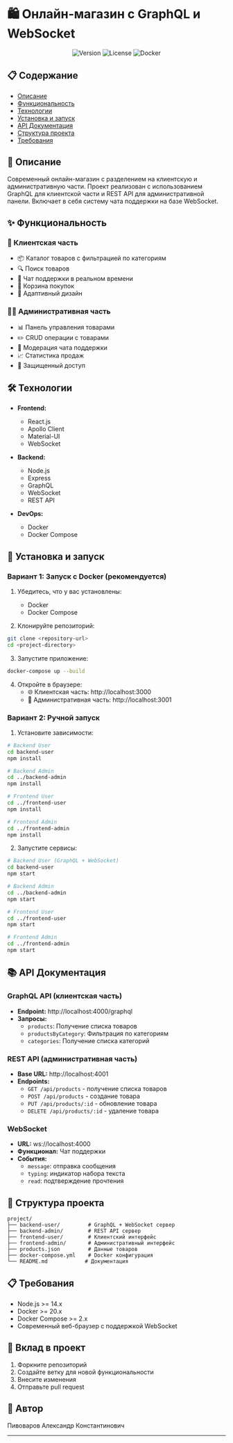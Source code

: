 # 🛍️ Онлайн-магазин с GraphQL и WebSocket

<div align="center">

![Version](https://img.shields.io/badge/version-1.0.0-blue.svg)
![License](https://img.shields.io/badge/license-MIT-green.svg)
![Docker](https://img.shields.io/badge/docker-ready-blue.svg)

</div>

## 📋 Содержание
- [Описание](#-описание)
- [Функциональность](#-функциональность)
- [Технологии](#-технологии)
- [Установка и запуск](#-установка-и-запуск)
- [API Документация](#-api-документация)
- [Структура проекта](#-структура-проекта)
- [Требования](#-требования)

## 🎯 Описание

Современный онлайн-магазин с разделением на клиентскую и административную части. Проект реализован с использованием GraphQL для клиентской части и REST API для административной панели. Включает в себя систему чата поддержки на базе WebSocket.

## ✨ Функциональность

### 👤 Клиентская часть
- 📦 Каталог товаров с фильтрацией по категориям
- 🔍 Поиск товаров
- 💬 Чат поддержки в реальном времени
- 🛒 Корзина покупок
- 📱 Адаптивный дизайн

### 👨‍💼 Административная часть
- 📊 Панель управления товарами
- ✏️ CRUD операции с товарами
- 💬 Модерация чата поддержки
- 📈 Статистика продаж
- 🔐 Защищенный доступ

## 🛠 Технологии

- **Frontend:**
  - React.js
  - Apollo Client
  - Material-UI
  - WebSocket

- **Backend:**
  - Node.js
  - Express
  - GraphQL
  - WebSocket
  - REST API

- **DevOps:**
  - Docker
  - Docker Compose

## 🚀 Установка и запуск

### Вариант 1: Запуск с Docker (рекомендуется)

1. Убедитесь, что у вас установлены:
   - Docker
   - Docker Compose

2. Клонируйте репозиторий:
```bash
git clone <repository-url>
cd <project-directory>
```

3. Запустите приложение:
```bash
docker-compose up --build
```

4. Откройте в браузере:
   - 🌐 Клиентская часть: http://localhost:3000
   - 🔧 Административная часть: http://localhost:3001

### Вариант 2: Ручной запуск

1. Установите зависимости:
```bash
# Backend User
cd backend-user
npm install

# Backend Admin
cd ../backend-admin
npm install

# Frontend User
cd ../frontend-user
npm install

# Frontend Admin
cd ../frontend-admin
npm install
```

2. Запустите сервисы:
```bash
# Backend User (GraphQL + WebSocket)
cd backend-user
npm start

# Backend Admin
cd ../backend-admin
npm start

# Frontend User
cd ../frontend-user
npm start

# Frontend Admin
cd ../frontend-admin
npm start
```

## 📚 API Документация

### GraphQL API (клиентская часть)
- **Endpoint:** http://localhost:4000/graphql
- **Запросы:**
  - `products`: Получение списка товаров
  - `productsByCategory`: Фильтрация по категориям
  - `categories`: Получение списка категорий

### REST API (административная часть)
- **Base URL:** http://localhost:4001
- **Endpoints:**
  - `GET /api/products` - получение списка товаров
  - `POST /api/products` - создание товара
  - `PUT /api/products/:id` - обновление товара
  - `DELETE /api/products/:id` - удаление товара

### WebSocket
- **URL:** ws://localhost:4000
- **Функционал:** Чат поддержки
- **События:**
  - `message`: отправка сообщения
  - `typing`: индикатор набора текста
  - `read`: подтверждение прочтения

## 📂 Структура проекта
```
project/
├── backend-user/         # GraphQL + WebSocket сервер
├── backend-admin/        # REST API сервер
├── frontend-user/        # Клиентский интерфейс
├── frontend-admin/       # Административный интерфейс
├── products.json         # Данные товаров
├── docker-compose.yml    # Docker конфигурация
└── README.md            # Документация
```

## 📋 Требования

- Node.js >= 14.x
- Docker >= 20.x
- Docker Compose >= 2.x
- Современный веб-браузер с поддержкой WebSocket

## 🤝 Вклад в проект

1. Форкните репозиторий
2. Создайте ветку для новой функциональности
3. Внесите изменения
4. Отправьте pull request

## 📄 Автор

Пивоваров Александр Константинович

---
